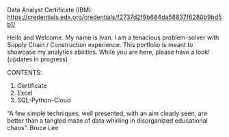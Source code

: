 Data Analyst Certificate (IBM): https://credentials.edx.org/credentials/f2737d2f9b684da58837f6280b9bd5b1/

Hello and Welcome. My name is Ivan.
I am a tenacious problem-solver with Supply Chain / Construction experience. This portfolio is meant to showcase my analytics abilities. 
While you are here, please have a look! (updates in progress)

CONTENTS:

1. Certificate
2. Excel 
3. SQL-Python-Cloud

“A few simple techniques, well presented, with an aim clearly seen, are better than a tangled maze of data whirling in disorganized educational chaos”.
Bruce Lee

